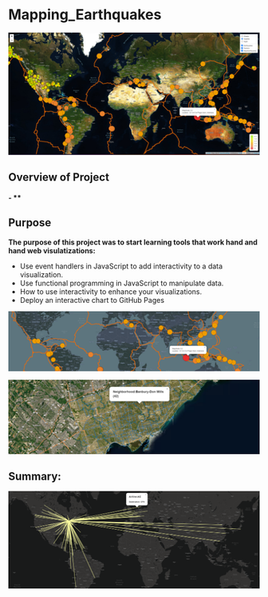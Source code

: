 # Mapping_Earthquakes

![mobile](https://github.com/Atomickilroy/Mapping_Earthquakes/blob/main/Images/Screenshot%202022-08-24%20094110.png) 




## Overview of Project

#### - ** 

## Purpose

**The purpose of this project was to start learning tools that work hand and hand web visulatizations:**
   - Use event handlers in JavaScript to add interactivity to a data visualization.
   - Use functional programming in JavaScript to manipulate data.
   - How to use interactivity to enhance your visualizations.
   - Deploy an interactive chart to GitHub Pages
  
![map](https://github.com/Atomickilroy/Mapping_Earthquakes/blob/main/Images/Screenshot%202022-08-24%20093221.png)

![mobile](https://github.com/Atomickilroy/Mapping_Earthquakes/blob/main/Images/Screenshot%202022-08-24%20072511.png)




## Summary: 

![mobile](https://github.com/Atomickilroy/Mapping_Earthquakes/blob/main/Images/Screenshot%202022-08-24%20072616.png)
